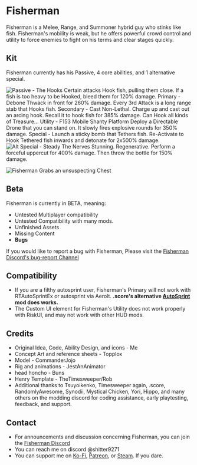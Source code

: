 # Fisherman
Fisherman is a Melee, Range, and Summoner hybrid guy who stinks like fish.
Fisherman's mobility is weak, but he offers powerful crowd control and utility to force enemies to fight on his terms and clear stages quickly.

## Kit
Fisherman currently has his Passive, 4 core abilities, and 1 alternative special. 

![
Passive - The Hooks
Certain attacks Hook fish, pulling them close. If a fish is too heavy to be Hooked, bleed them for 120% damage.
Primary - Debone
Thwack in front for 260% damage. Every 3rd Attack is a long range stab that Hooks fish.
Secondary - Cast 
Non-Lethal. Charge up and cast out an arcing hook. Recall it to hook fish for 385% damage. Can Hook all kinds of Treasure...
Utility - F153 Mobile Shanty Platform
Deploy a Directable Drone that you can stand on. It slowly fires explosive rounds for 350% damage.
Special - Launch a sticky bomb that Tethers fish. Re-Activate to Hook Tethered fish inwards and detonate for 2x500% damage.
](https://i.postimg.cc/qzwYBr63/Fisherman-Banner.png?raw=true "Optional Title")
![
Alt Special - Steady The Nerves 
Stunning. Regenerative. Perform a forceful uppercut for 400% damage. Then throw the bottle for 150% damage.
](https://i.postimg.cc/8jN9VccG/Fisherman-Alt-Skill-Banner.png?raw=true "Optional Title")

![Fisherman Grabs an unsuspecting Chest](https://i.postimg.cc/G4pfHfvS/Fisherman-Treasure.gif)

## Beta
Fisherman is currently in BETA, meaning:
 - Untested Multiplayer compatibility
 - Untested Compatibility with many mods.
 - Unfinished Assets 
 - Missing Content 
 - **Bugs**

If you would like to report a bug with Fisherman, Please visit the [Fisherman Discord's bug-report Channel](https://discord.gg/Ctt68SuwZQ)

## Compatibility
 - If you are a filthy autosprint user, Fisherman's Primary will not work with RTAutoSprintEx or autosprint via Aerolt. **.score's alternative [AutoSprint](https://thunderstore.io/package/score/AutoSprint/) mod does works.**
 - The Custom UI element for Fisherman's Utility does not work properly with RiskUI, and may not work with other HUD mods. 

## Credits
 - Original Idea, Code, Ability Design, and icons - Me
 - Concept Art and reference sheets - Topplox
 - Model - CommanderJojo
 - Rig and animations - JestAnAnimator
 - head honcho - Buns
 - Henry Template - TheTimesweeper/Rob
 - Additional thanks to Tsuyoikenko, Timesweeper again, .score, RandomlyAwesome, Synodii, Mystical Chicken, Yori, Hippo, and many others on the modding discord for coding assistance, early playtesting, feedback, and support.

## Contact
- For announcements and discussion concerning Fisherman, you can join the [Fisherman Discord](https://discord.gg/VezKyGJZXX) 
- You can reach me on discord @shitter9271
- You can support me on [Ko-Fi](https://ko-fi.com/wuntwunt), [Patreon](https://www.patreon.com/c/wunt/membership), or [Steam](https://store.steampowered.com/app/3382660/Pizza_Blitz/). If you dare.